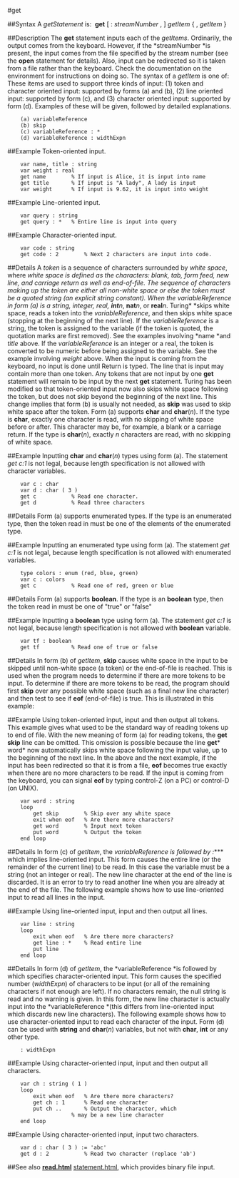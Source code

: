 
#get

##Syntax
A *getStatement* is:
 **get** [ : *streamNumber* , ] *getItem* { , *getItem* }



##Description
The **get** statement inputs each of the *getItems*. Ordinarily, the output comes from the keyboard. However, if the *streamNumber *is present, the input comes from the file specified by the stream number (see the **open** statement for details). Also, input can be redirected so it is taken from a file rather than the keyboard. Check the documentation on the environment for instructions on doing so.
The syntax of a *getItem* is one of:
These items are used to support three kinds of input:
(1) token and character oriented input: supported by forms (a) and (b),
(2) line oriented input: supported by form (c), and
(3) character oriented input: supported by form (d).
Examples of these will be given, followed by detailed explanations.


        (a) variableReference
        (b) skip
        (c) variableReference : *
        (d) variableReference : widthExpn
##Example
Token-oriented input.


        var name, title : string
        var weight : real
        get name        % If input is Alice, it is input into name
        get title       % If input is "A lady", A lady is input
        var weight      % If input is 9.62, it is input into weight
##Example
Line-oriented input.


        var query : string
        get query : *   % Entire line is input into query
##Example
Character-oriented input.


        var code : string
        get code : 2        % Next 2 characters are input into code.
##Details
A *token* is a sequence of characters surrounded by *white space*, where *white space *is defined as the characters: blank, tab, form feed, new line, and carriage return as well as end-of-file. The sequence of characters making up the token are either all non-white space or else the token must be a quoted string (an explicit string constant). When the *variableReference* in form (a) is a string, integer, real, **int***n*, **nat***n*, or **real***n*. Turing* *skips white space, reads a token into the *variableReference*, and then skips white space (stopping at the beginning of the next line). 
If the *variableReference* is a string, the token is assigned to the variable (if the token is quoted, the quotation marks are first removed). See the examples involving *name *and *title* above. If the *variableReference* is an integer or a real, the token is converted to be numeric before being assigned to the variable. See the example involving *weight* above.
When the input is coming from the keyboard, no input is done until Return is typed. The line that is input may contain more than one token. Any tokens that are not input by one **get** statement will remain to be input by the next **get** statement.
Turing has been modified so that token-oriented input now also skips white space following the token, but does not skip beyond the beginning of the next line. This change implies that  form (b) is usually not needed, as **skip** was used to skip white space after the token.
Form (a) supports **char** and **char**(*n*). If the type is **char**, exactly one character is read, with no skipping of white space before or after. This character may be, for example, a blank or a carriage return. If the type is **char**(*n*), exactly *n* characters are read, with no skipping of white space.



##Example
Inputting **char** and **char**(*n*) types using form (a). The statement *get c:1* is not legal, because length specification is not allowed with character variables.


        var c : char
        var d : char ( 3 )
        get c           % Read one character.
        get d           % Read three characters
##Details
Form (a) supports enumerated types. If the type is an enumerated type, then the token read in must be one of the elements of the enumerated type.



##Example
Inputting an enumerated type using form (a). The statement *get c:1* is not legal, because length specification is not allowed with enumerated variables.


        type colors : enum (red, blue, green)
        var c : colors
        get c           % Read one of red, green or blue
##Details
Form (a) supports **boolean**. If the type is an **boolean** type, then the token read in must be one of "true" or "false"



##Example
Inputting a **boolean** type using form (a). The statement *get c:1* is not legal, because length specification is not allowed with **boolean** variable.


        var tf : boolean
        get tf          % Read one of true or false
##Details
In form (b) of *getItem*, **skip** causes white space in the input to be skipped until non-white space (a token) or the end-of-file is reached. This is used when the program needs to determine if there are more tokens to be input. To determine if there are more tokens to be read, the program should first **skip** over any possible white space (such as a final new line character) and then test to see if **eof** (end-of-file) is true. This is illustrated in this example:



##Example
Using token-oriented input, input and then output all tokens. This example gives what used to be the standard way of reading tokens up to end of file. With the new meaning of form (a) for reading tokens, the **get** **skip** line can be omitted. This omission is possible because the line **get*** word* now automatically skips white space following the input value, up to the beginning of the next line.
In the above and the next example, if the input has been redirected so that it is from a file, **eof** becomes true exactly when there are no more characters to be read. If the input is coming from the keyboard, you can signal **eof** by typing control-Z (on a PC) or control-D (on UNIX).


        var word : string
        loop
            get skip        % Skip over any white space
            exit when eof   % Are there more characters?
            get word        % Input next token
            put word        % Output the token
        end loop
##Details
In form (c) of *getItem*, the *variableReference *is followed by :***** which implies line-oriented input. This form causes the entire line (or the remainder of the current line) to be read. In this case the variable must be a string (not an integer or real). The new line character at the end of the line is discarded. It is an error to try to read another line when you are already at the end of the file. The following example shows how to use line-oriented input to read all lines in the input.



##Example
Using line-oriented input, input and then output all lines.


        var line : string
        loop
            exit when eof   % Are there more characters?
            get line : *    % Read entire line
            put line
        end loop
##Details
In form (d) of *getItem*, the *variableReference *is followed by
which specifies character-oriented input. This form causes the specified number (*widthExpn*) of characters to be input (or all of the remaining characters if not enough are left). If no characters remain, the null string is read and no warning is given. In this form, the new line character is actually input into the *variableReference *(this differs from line-oriented input which discards new line characters). The following example shows how to use character-oriented input to read each character of the input. Form (d) can be used with **string** and **char**(*n*) variables, but not with **char**, **int** or any other type.


        : widthExpn 
##Example
Using character-oriented input, input and then output all characters.


        var ch : string ( 1 )
        loop
            exit when eof   % Are there more characters?
            get ch : 1      % Read one character
            put ch ..       % Output the character, which
                        % may be a new line character
        end loop
##Example
Using character-oriented input, input two characters.


        var d : char ( 3 ) := 'abc'
        get d : 2           % Read two character (replace 'ab')
##See also
**[read.html](read)** [statement.html](statement), which provides binary file input.


